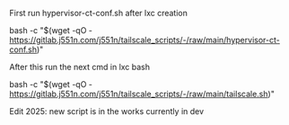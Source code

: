 First run hypervisor-ct-conf.sh after lxc creation

bash -c "$(wget -qO - https://gitlab.j551n.com/j551n/tailscale_scripts/-/raw/main/hypervisor-ct-conf.sh)"

After this run the next cmd in lxc bash

bash -c "$(wget -qO - https://gitlab.j551n.com/j551n/tailscale_scripts/-/raw/main/tailscale.sh)"

Edit 2025: new script is in the works currently in dev
